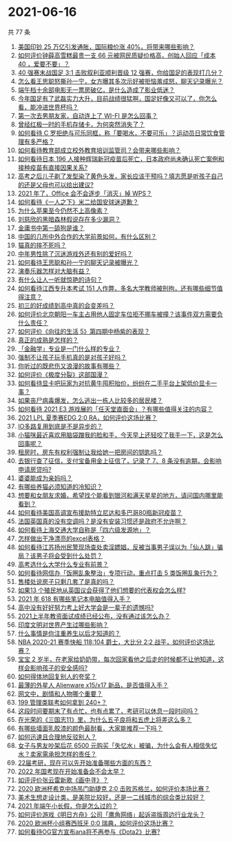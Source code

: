 # 2021-06-16

共 77 条

<!-- BEGIN -->
<!-- 最后更新时间 Wed Jun 16 2021 07:01:42 GMT+0800 (China Standard Time) -->

1. [美国印钞 25 万亿引发通胀，国际粮价涨 40%，将带来哪些影响？](https://www.zhihu.com/question/464253751)
2. [如何评价钟薛高雪糕最贵一支 66 元被网民质疑价格高，创始人回应「成本 40
   ，爱要不要」？](https://www.zhihu.com/question/465157262)
3. [40 强赛末战国足 3:1 击败叙利亚顺利晋级 12
   强赛，你给国足的表现打几分？](https://www.zhihu.com/question/465257701)
4. [怎么看王思聪怒撕孙一宁，女方曝其多次示好被拒恼羞成怒，聊天记录曝光？](https://www.zhihu.com/question/465193554)
5. [端午档十余部电影无一票房破亿，是什么造成了影业低迷？](https://www.zhihu.com/question/465092815)
6. [今年国足有了武磊实力大升，目前战绩很猛啊，国足好像又可以了，你怎么看，能冲进世界杯吗？](https://www.zhihu.com/question/464598980)
7. [第一次去男朋友家，自动连上了 WI-FI 是怎么回事？](https://www.zhihu.com/question/464961722)
8. [曾经红极一时的手机存储卡，为何突然消失了？](https://www.zhihu.com/question/379697777)
9. [如何看待 C
   罗拒绝与可乐同框，称「要喝水，不要可乐」？运动员日常饮食管理有多严格？](https://www.zhihu.com/question/465112331)
10. [如何看待教育部成立校外教育培训监管司？会带来哪些影响？](https://www.zhihu.com/question/465193204)
11. [如何看待日本 196
    人接种辉瑞新冠疫苗后死亡，日本政府尚未确认死亡案例和接种疫苗有直接因果关系?](https://www.zhihu.com/question/464426634)
12. [高考之后儿子剃了发型染了黄色头发，家长应该干预吗？填志愿是听孩子自己的还是父母也可以给出建议?](https://www.zhihu.com/question/464569384)
13. [2021 年了，Office 会不会逐步「消灭」掉 WPS？](https://www.zhihu.com/question/460028327)
14. [如何看待《一人之下》米二给国安球迷道歉？](https://www.zhihu.com/question/465110855)
15. [为什么苹果至今仍然不上高像素？](https://www.zhihu.com/question/464657256)
16. [刘慈欣的黑暗森林假说存在多少漏洞？](https://www.zhihu.com/question/451440009)
17. [金庸书中第一舔狗是谁？](https://www.zhihu.com/question/464912057)
18. [中国的几所中外合作的大学前景如何，有什么区别？](https://www.zhihu.com/question/291415035)
19. [猫真的摔不死吗？](https://www.zhihu.com/question/19978294)
20. [中年男性除了沉迷游戏外还有别的爱好吗？](https://www.zhihu.com/question/459226864)
21. [如何看待王思聪和孙一宁的聊天记录被曝光？](https://www.zhihu.com/question/465160470)
22. [演奏乐器怎样对大脑有益？](https://www.zhihu.com/question/266210634)
23. [有什么让人一听就惊艳的诗句？](https://www.zhihu.com/question/457061535)
24. [如何看待江西专升本考试 151
    人作弊，多名大学教师被刑拘，还有哪些细节值得注意？](https://www.zhihu.com/question/465076235)
25. [初三的好成绩到高中真的会变差吗？](https://www.zhihu.com/question/464672740)
26. [如何评价北京朝阳一车主占用他人固定车位拒不挪车被撞？该事件双方需要负什么责任？](https://www.zhihu.com/question/465097829)
27. [如何评价《向往的生活 5》第四期中杨紫的表现？](https://www.zhihu.com/question/459467558)
28. [真正的成熟是怎样的？](https://www.zhihu.com/question/23055853)
29. [「金融学」专业是一门什么样的专业？](https://www.zhihu.com/question/324787450)
30. [强制不让孩子玩手机真的是对孩子好吗？](https://www.zhihu.com/question/325178193)
31. [你听过的既悲伤又浪漫的故事有哪些？](https://www.zhihu.com/question/26437791)
32. [如何评价《极度分裂》这部国漫？](https://www.zhihu.com/question/28082072)
33. [如何看待显卡吧玩家为对抗黄牛囤积抬价，纷纷在二手平台上架低价显卡一事？](https://www.zhihu.com/question/464735756)
34. [如果丧尸病毒爆发，怎么逃出一栋人比较多的居民楼？](https://www.zhihu.com/question/38408371)
35. [如何看待 2021 E3
    游戏展的「任天堂直面会」？有哪些值得关注的内容？](https://www.zhihu.com/question/465215405)
36. [2021 LPL 夏季赛EDG 2:0 RA，如何评价这场比赛？](https://www.zhihu.com/question/464995096)
37. [IO多路复用到底是不是异步的？](https://www.zhihu.com/question/59975081)
38. [小猫咪最近喜欢用脑袋蹭我的脸和手，今天早上还轻咬了我手一下，这是怎么回事呢？](https://www.zhihu.com/question/464003051)
39. [租房时，房东有权利强制让我给她一把房间的钥匙吗？](https://www.zhihu.com/question/462612155)
40. [去银行查了征信，支付宝备用金上征信了，记录了 7、8
    条没有逾期，会影响申请房贷吗?](https://www.zhihu.com/question/401757959)
41. [婆婆能成为亲妈吗？](https://www.zhihu.com/question/317585068)
42. [有哪些养猫必须知道的冷知识？](https://www.zhihu.com/question/428891310)
43. [想要和女朋友求婚，希望找个能看到银河和满天星星的地方，请问国内哪里能看到？](https://www.zhihu.com/question/453392696)
44. [如何看待美国高调宣布援助特立尼达和多巴哥80瓶新冠疫苗？](https://www.zhihu.com/question/465072169)
45. [法国英国真的没有空调吗？是没有安装习惯还是政府不允许啊？](https://www.zhihu.com/question/48716799)
46. [如何看待上海交通大学自称是「四六级发源地」？](https://www.zhihu.com/question/464806294)
47. [怎样做出干净漂亮的excel表格？](https://www.zhihu.com/question/21287244)
48. [如何看待江苏扬州民警现场查处卖淫嫖娼，反被当事男子误以为「仙人跳」骗局？该男子将会受到什么处罚？](https://www.zhihu.com/question/464879487)
49. [高考选什么大学什么专业有前景？](https://www.zhihu.com/question/440235164)
50. [如何看待网信办「饭圈乱象整治」专项行动，重点打击 5
    类饭圈乱象行为？](https://www.zhihu.com/question/465112780)
51. [售楼处说房子只剩几套了是真的吗？](https://www.zhihu.com/question/460961867)
52. [如果13 个殖民地从英国议会获得了他们想要的代表权会怎么样?](https://www.zhihu.com/question/463566948)
53. [2021 年 618 有哪些笔记本电脑值得入手？](https://www.zhihu.com/question/457255317)
54. [高中没有好好努力考上好大学会是一辈子的遗憾吗?](https://www.zhihu.com/question/463210788)
55. [2021上半年教资面试成绩已经公布，没有通过该怎么办？](https://www.zhihu.com/question/465072042)
56. [印度文明对世界产生过哪些影响？](https://www.zhihu.com/question/462960421)
57. [什么事情是你注重养生以后才知道的？](https://www.zhihu.com/question/451372641)
58. [NBA 2020-21 赛季快船 118:104 爵士，大比分 2:2
    战平，如何评价这场比赛？](https://www.zhihu.com/question/465077497)
59. [宝宝 2
    岁半，在老家给奶奶带，每次回家看他之后走的时候都不让他知道，这样会影响孩子的安全感吗?](https://www.zhihu.com/question/464606733)
60. [如何得体地回复别人的夸奖？](https://www.zhihu.com/question/23758741)
61. [最薄的外星人 Alienware x15/x17
    新品，是否值得入手？](https://www.zhihu.com/question/462727712)
62. [网文中，剧情和人物哪个重要？](https://www.zhihu.com/question/464564870)
63. [199 管理类联考如何拿到 240+？](https://www.zhihu.com/question/61541247)
64. [这段时间要期末了有点忙，也有点累了，考研可以休息一段时间吗？](https://www.zhihu.com/question/464096874)
65. [在光荣的《三国志11》里，为什么五子良将和五虎上将差这么多？](https://www.zhihu.com/question/329658518)
66. [有哪些墙面乳胶漆的颜色最耐看，大家能推荐一下吗？](https://www.zhihu.com/question/266901539)
67. [如何迅速且合理地反驳别人？](https://www.zhihu.com/question/21995841)
68. [女子与男友吵架后花 6500
    元购买「失忆水」被骗，为什么会有人相信失忆水？卖家需承担怎样的责任？](https://www.zhihu.com/question/465082372)
69. [22届考研，现在可以先开始准备哪些方面的东西？](https://www.zhihu.com/question/364876645)
70. [2022 年国考现在开始准备会不会太早？](https://www.zhihu.com/question/444676802)
71. [如评评价张云雷新歌《画中寻》？](https://www.zhihu.com/question/465107627)
72. [2020 欧洲杯希克中场吊门助捷克 2:0
    击败苏格兰，如何评价本场比赛？](https://www.zhihu.com/question/464977163)
73. [美术生想走设计类，是美院比较好，还是一二线城市的综合类比较好？](https://www.zhihu.com/question/462891421)
74. [2021 年端午小长假，你是怎么过的？](https://www.zhihu.com/question/464547029)
75. [如何评价游戏《明日方舟》公司「鹰角网络」起诉盗版周边行业龙头？](https://www.zhihu.com/question/427884535)
76. [2020 欧洲杯小组赛西班牙 0:0 瑞典，如何评价这场比赛？](https://www.zhihu.com/question/465057552)
77. [如何看待OG官方宣布ana将不再参与《Dota2》比赛?](https://www.zhihu.com/question/465058089)

<!-- END -->
